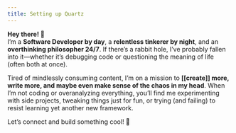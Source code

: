 ```yaml
---
title: Setting up Quartz
---
```



**Hey there! 👋**  
I’m a **Software Developer by day**, a **relentless tinkerer by night**, and an **overthinking philosopher 24/7**. If there’s a rabbit hole, I’ve probably fallen into it—whether it’s debugging code or questioning the meaning of life (often both at once).

Tired of mindlessly consuming content, I’m on a mission to **[[create]] more, write more, and maybe even make sense of the chaos in my head**. When I’m not coding or overanalyzing everything, you’ll find me experimenting with side projects, tweaking things just for fun, or trying (and failing) to resist learning yet another new framework.

Let’s connect and build something cool! 🚀